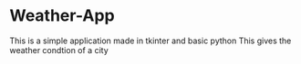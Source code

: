 # Weather-App
This is a simple application made in tkinter and basic python
This gives the weather condtion of a city
